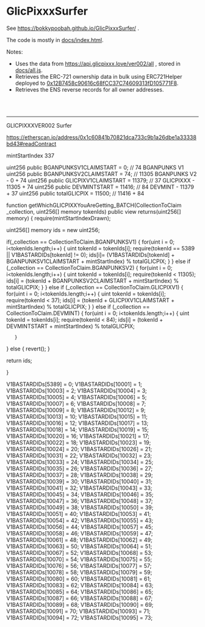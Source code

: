 # GlicPixxxSurfer

See https://bokkypoobah.github.io/GlicPixxxSurfer/ .

The code is mostly in [docs/index.html](docs/index.html).

Notes:

* Uses the data from https://api.glicpixxx.love/ver002/all , stored in [docs/all.js](docs/all.js).
* Retrieves the ERC-721 ownership data in bulk using ERC721Helper deployed to [0x12B7458c90616c68fCC37C74609313fD105771F8](https://etherscan.io/address/0x12B7458c90616c68fCC37C74609313fD105771F8#code).
* Retrieves the ENS reverse records for all owner addresses.

<br />

<br />

---

GLICPIXXXVER002 Surfer

https://etherscan.io/address/0x1c60841b70821dca733c9b1a26dbe1a33338bd43#readContract

mintStartIndex 337

uint256 public BGANPUNKSV1CLAIMSTART = 0; // 74 BGANPUNKS V1
uint256 public BGANPUNKSV2CLAIMSTART = 74; // 11305 BGANPUNKS V2 - 0 + 74
uint256 public GLICPIXV1CLAIMSTART = 11379; // 37 GLICPIXXX - 11305 + 74
uint256 public DEVMINTSTART = 11416; // 84 DEVMINT - 11379 + 37
uint256 public totalGLICPIX = 11500; // 11416 + 84

function getWhichGLICPIXXYouAreGetting_BATCH(CollectionToClaim _collection, uint256[] memory tokenIds) public view returns(uint256[] memory) {
   require(mintStartIndexDrawn);

   uint256[] memory ids = new uint256[](tokenIds.length);

   if(_collection == CollectionToClaim.BGANPUNKSV1) {
       for(uint i = 0; i<tokenIds.length;i++) {
           uint tokenId = tokenIds[i];
           require(tokenId == 5389 || V1BASTARDIDs[tokenId] != 0);
           ids[i]= (V1BASTARDIDs[tokenId] + BGANPUNKSV1CLAIMSTART + mintStartIndex) % totalGLICPIX;
       }
   }
   else if (_collection == CollectionToClaim.BGANPUNKSV2) {
       for(uint i = 0; i<tokenIds.length;i++) {
           uint tokenId = tokenIds[i];
           require(tokenId < 11305);
           ids[i] = (tokenId + BGANPUNKSV2CLAIMSTART + mintStartIndex) % totalGLICPIX;
       }
   }
   else if (_collection == CollectionToClaim.GLICPIXV1) {
       for(uint i = 0; i<tokenIds.length;i++) {
           uint tokenId = tokenIds[i];
           require(tokenId < 37);
           ids[i] = (tokenId + GLICPIXV1CLAIMSTART + mintStartIndex) % totalGLICPIX;
       }
   }
   else if (_collection == CollectionToClaim.DEVMINT) {
       for(uint i = 0; i<tokenIds.length;i++) {
           uint tokenId = tokenIds[i];
           require(tokenId < 84);
           ids[i] = (tokenId + DEVMINTSTART + mintStartIndex) % totalGLICPIX;

       }
   }
   else {
       revert();
   }

   return ids;       

}



 V1BASTARDIDs[5389] = 0;
 V1BASTARDIDs[10001] = 1;
 V1BASTARDIDs[10003] = 2;
 V1BASTARDIDs[10004] = 3;
 V1BASTARDIDs[10005] = 4;
 V1BASTARDIDs[10006] = 5;
 V1BASTARDIDs[10007] = 6;
 V1BASTARDIDs[10008] = 7;
 V1BASTARDIDs[10009] = 8;
 V1BASTARDIDs[10012] = 9;
 V1BASTARDIDs[10013] = 10;
 V1BASTARDIDs[10015] = 11;
 V1BASTARDIDs[10016] = 12;
 V1BASTARDIDs[10017] = 13;
 V1BASTARDIDs[10018] = 14;
 V1BASTARDIDs[10019] = 15;
 V1BASTARDIDs[10020] = 16;
 V1BASTARDIDs[10021] = 17;
 V1BASTARDIDs[10022] = 18;
 V1BASTARDIDs[10023] = 19;
 V1BASTARDIDs[10024] = 20;
 V1BASTARDIDs[10026] = 21;
 V1BASTARDIDs[10031] = 22;
 V1BASTARDIDs[10032] = 23;
 V1BASTARDIDs[10033] = 24;
 V1BASTARDIDs[10034] = 25;
 V1BASTARDIDs[10035] = 26;
 V1BASTARDIDs[10036] = 27;
 V1BASTARDIDs[10037] = 28;
 V1BASTARDIDs[10038] = 29;
 V1BASTARDIDs[10039] = 30;
 V1BASTARDIDs[10040] = 31;
 V1BASTARDIDs[10041] = 32;
 V1BASTARDIDs[10043] = 33;
 V1BASTARDIDs[10045] = 34;
 V1BASTARDIDs[10046] = 35;
 V1BASTARDIDs[10047] = 36;
 V1BASTARDIDs[10048] = 37;
 V1BASTARDIDs[10049] = 38;
 V1BASTARDIDs[10050] = 39;
 V1BASTARDIDs[10051] = 40;
 V1BASTARDIDs[10053] = 41;
 V1BASTARDIDs[10054] = 42;
 V1BASTARDIDs[10055] = 43;
 V1BASTARDIDs[10056] = 44;
 V1BASTARDIDs[10057] = 45;
 V1BASTARDIDs[10058] = 46;
 V1BASTARDIDs[10059] = 47;
 V1BASTARDIDs[10061] = 48;
 V1BASTARDIDs[10062] = 49;
 V1BASTARDIDs[10063] = 50;
 V1BASTARDIDs[10064] = 51;
 V1BASTARDIDs[10067] = 52;
 V1BASTARDIDs[10068] = 53;
 V1BASTARDIDs[10070] = 54;
 V1BASTARDIDs[10075] = 55;
 V1BASTARDIDs[10076] = 56;
 V1BASTARDIDs[10077] = 57;
 V1BASTARDIDs[10078] = 58;
 V1BASTARDIDs[10079] = 59;
 V1BASTARDIDs[10080] = 60;
 V1BASTARDIDs[10081] = 61;
 V1BASTARDIDs[10083] = 62;
 V1BASTARDIDs[10084] = 63;
 V1BASTARDIDs[10085] = 64;
 V1BASTARDIDs[10086] = 65;
 V1BASTARDIDs[10087] = 66;
 V1BASTARDIDs[10088] = 67;
 V1BASTARDIDs[10089] = 68;
 V1BASTARDIDs[10090] = 69;
 V1BASTARDIDs[10091] = 70;
 V1BASTARDIDs[10093] = 71;
 V1BASTARDIDs[10094] = 72;
 V1BASTARDIDs[10095] = 73;
